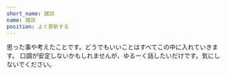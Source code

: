 ```yaml
---
short_name: 雑談
name: 雑談
position: よく更新する
---
```

思った事や考えたことです。どうでもいいことはすべてこの中に入れていきます。
口調が安定しないかもしれませんが、ゆるーく話したいだけです。気にしないでください。
